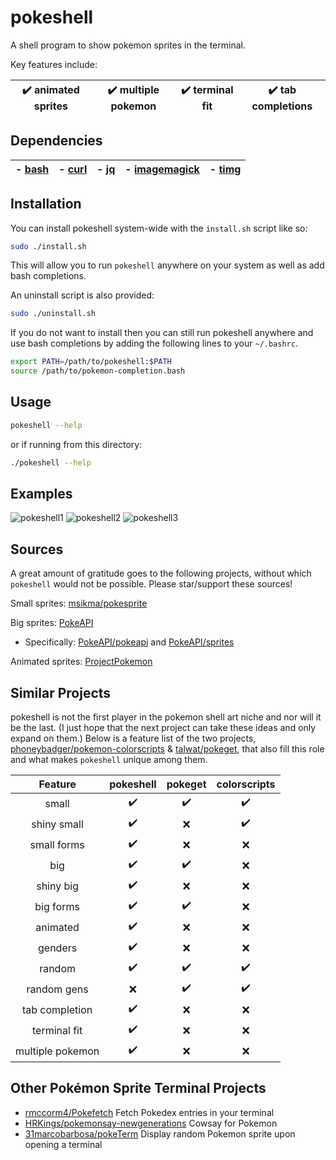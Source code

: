# pokeshell
A shell program to show pokemon sprites in the terminal.

Key features include:

| ✔️ animated sprites | ✔️ multiple pokemon | ✔️ terminal fit | ✔️ tab completions |
|:-:|:-:|:-:|:-:|

## Dependencies

| - [bash](https://www.gnu.org/software/bash/) | - [curl](https://curl.se/) | - [jq](https://stedolan.github.io/jq/) | - [imagemagick](https://imagemagick.org/) | - [timg](https://github.com/hzeller/timg) |
|:-:|:-:|:-:|:-:|:-:|

## Installation

You can install pokeshell system-wide with the `install.sh` script like so:
```bash
sudo ./install.sh
```

This will allow you to run `pokeshell` anywhere on your system as well as add
bash completions.

An uninstall script is also provided:
```bash
sudo ./uninstall.sh
```

If you do not want to install then you can still run pokeshell anywhere and
use bash completions by adding the following lines to your `~/.bashrc`.

```bash
export PATH=/path/to/pokeshell:$PATH
source /path/to/pokemon-completion.bash
```

## Usage

```bash
pokeshell --help
```

or if running from this directory:
```bash
./pokeshell --help
```

## Examples
![pokeshell1](https://user-images.githubusercontent.com/17132214/157558398-580213fa-3f46-4332-a24e-71bab1c4d033.png)
![pokeshell2](https://user-images.githubusercontent.com/17132214/157558403-8b83eb3d-4e54-44af-b05e-e3cb9a0d1ab3.png)
![pokeshell3](https://user-images.githubusercontent.com/17132214/157558404-ca22357f-7d21-41b4-9cad-282c863205f5.png)

## Sources
A great amount of gratitude goes to the following projects, without which
`pokeshell` would not be possible. Please star/support these sources!

Small sprites: [msikma/pokesprite](https://github.com/msikma/pokesprite)

Big sprites: [PokeAPI](https://pokeapi.co/)
- Specifically: [PokeAPI/pokeapi](https://github.com/PokeAPI/pokeapi) and [PokeAPI/sprites](https://github.com/PokeAPI/sprites)

Animated sprites: [ProjectPokemon](https://projectpokemon.org/home/docs/spriteindex_148)

## Similar Projects
pokeshell is not the first player in the pokemon shell art niche and nor will it
be the last. (I just hope that the next project can take these ideas and only
expand on them.) Below is a feature list of the two projects,
[phoneybadger/pokemon-colorscripts](https://gitlab.com/phoneybadger/pokemon-colorscripts) &
[talwat/pokeget](https://github.com/talwat/pokeget), that also fill this role and what
makes `pokeshell` unique among them.

| **Feature**      | **pokeshell** | **pokeget** | **colorscripts** |
|:----------------:|:-------:|:-----------:|:---------------:|
| small            | ✔️       | ✔️           | ✔️               |
| shiny small      | ✔️       | ❌           | ✔️               |
| small forms      | ✔️       | ❌           | ❌               |
| big              | ✔️       | ✔️           | ❌               |
| shiny big        | ✔️       | ❌           | ❌               |
| big forms        | ✔️       | ✔️           | ❌               |
| animated         | ✔️       | ❌           | ❌               |
| genders          | ✔️       | ❌           | ❌               |
| random           | ✔️       | ✔️           | ✔️               |
| random gens      | ❌       | ✔️           | ✔️               |
| tab completion   | ✔️       | ❌           | ❌               |
| terminal fit      | ✔️       | ❌           | ❌               |
| multiple pokemon | ✔️       | ❌           | ❌               |


## Other Pokémon Sprite Terminal Projects
- [rmccorm4/Pokefetch](https://github.com/rmccorm4/pokefetch)
    Fetch Pokedex entries in your terminal
- [HRKings/pokemonsay-newgenerations](https://github.com/HRKings/pokemonsay-newgenerations)
    Cowsay for Pokemon
- [31marcobarbosa/pokeTerm](https://github.com/31marcobarbosa/pokeTerm)
    Display random Pokemon sprite upon opening a terminal
